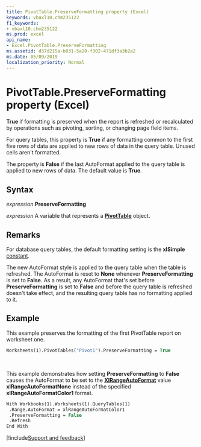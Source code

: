```yaml
---
title: PivotTable.PreserveFormatting property (Excel)
keywords: vbaxl10.chm235122
f1_keywords:
- vbaxl10.chm235122
ms.prod: excel
api_name:
- Excel.PivotTable.PreserveFormatting
ms.assetid: d37d215a-b031-5a20-f302-471df3a3b2a2
ms.date: 05/09/2019
localization_priority: Normal
---
```



# PivotTable.PreserveFormatting property (Excel)

**True** if formatting is preserved when the report is refreshed or recalculated by operations such as pivoting, sorting, or changing page field items.

For query tables, this property is **True** if any formatting common to the first five rows of data are applied to new rows of data in the query table. Unused cells aren't formatted. 

The property is **False** if the last AutoFormat applied to the query table is applied to new rows of data. The default value is **True**.


## Syntax

_expression_.**PreserveFormatting**

_expression_ A variable that represents a **[PivotTable](Excel.PivotTable.md)** object.


## Remarks

For database query tables, the default formatting setting is the **xlSimple** [constant](excel.constants.md).

The new AutoFormat style is applied to the query table when the table is refreshed. The AutoFormat is reset to **None** whenever **PreserveFormatting** is set to **False**. As a result, any AutoFormat that's set before **PreserveFormatting** is set to **False** and before the query table is refreshed doesn't take effect, and the resulting query table has no formatting applied to it.


## Example

This example preserves the formatting of the first PivotTable report on worksheet one.

```vb
Worksheets(1).PivotTables("Pivot1").PreserveFormatting = True
```

<br/>

This example demonstrates how setting **PreserveFormatting** to **False** causes the AutoFormat to be set to the **[XlRangeAutoFormat](excel.xlrangeautoformat.md)** value **xlRangeAutoFormatNone** instead of the specified **xlRangeAutoFormatColor1** format.

```vb
With Workbooks(1).Worksheets(1).QueryTables(1) 
 .Range.AutoFormat = xlRangeAutoFormatColor1 
 .PreserveFormatting = False 
 .Refresh 
End With
```



[!include[Support and feedback](~/includes/feedback-boilerplate.md)]
